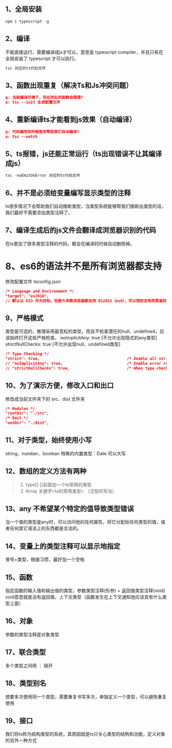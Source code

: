 ## 1、全局安装
```js
npm i typescript -g
```

## 2、编译
不能直接运行，需要编译成js才可以，意思是 typescript compiler，并且只有在全局安装了 typescript 才可以执行。
```js
tsc 对应的ts代码文件
```

## 3、函数出现重复（解决Ts和Js冲突问题）
```json
q: 当前编译环境下，存在同名的函数会报错?
a: tsc --init 生成配置文件
```

## 4、重新编译ts才能看到js效果（自动编译）
```json
q: 代码编写的时候能否帮助我们自动编译?
a: tsc --watch
```

## 5、ts报错，js还能正常运行（ts出现错误不让其编译成js）
```js
tsc -noEmitOnError 对应的ts代码文件
```

## 6、并不是必须给变量编写显示类型的注释
ts很多情况下会帮助我们自动推断类型，当类型系统能够帮我们推断出类型的话，我们最好不需要添加类型注释了。

## 7、编译生成后的js文件会翻译成浏览器识别的代码
在ts里加了很多类型注释的代码，都会在编译的时候自动删除掉。

# 8、es6的语法并不是所有浏览器都支持
修改配置文件 tsconfig.json 
```json
/* Language and Environment */
"target": "es2016", 
// 默认以 ES3 作为目标，但是大多数浏览器都支持 ES2015（es6），可以很安全地将更高的版本设置为目标。
```

## 9、严格模式
类型是可选的，推理采用最宽松的类型，而且不检查潜在的null、undefined，应该始终打开这些严格检查。
noImplicitAny: true           [不允许出现隐式的any类型]
strictNullChecks: true        [不允许出现null、undefined类型]
```json
/* Type Checking */
"strict": true,                                      /* Enable all strict type-checking options. */
// "noImplicitAny": true,                            /* Enable error reporting for expressions and declarations with an implied `any` type.. */
// "strictNullChecks": true,                         /* When type checking, take into account `null` and `undefined`. */
```

## 10、为了演示方便，修改入口和出口
修改成当前文件夹下的 src、dist 文件夹
```json
/* Modules */
"rootDir": "./src", 
/* Emit */
"outDir": "./dist",
```

## 11、对于类型，始终使用小写
string、number、boolean
特殊的内置类型：Date 可以大写

## 12、数组的定义方法有两种
> 1. type[]       []前面加一个ts常用的类型
> 2. Array<type>  关键字<ts的常用类型> （泛型的写法）

## 13、any 不希望某个特定的值导致类型错误
当一个值的类型是any时，可以访问他的任何属性，将它分配给任何类型的值，或者任何其它语法上的东西都是合法的。 

## 14、变量上的类型注释可以显示地指定
冒号+类型，根据习惯，最好加一个空格

## 15、函数
指定函数的输入值和输出值的类型，参数类型注释(形参) + 返回值类型注释(void) void意思就是没有返回值，上下文类型（函数发生在上下文通知他应该具有什么类型上面）

## 16、对象
参数的类型注释是对象类型

## 17、联合类型
多个类型之间用 ｜ 隔开

## 18、类型别名
想要多次使用同一个类型，需要重复书写多次，单独定义一个类型，可以避免重复使用

## 19、接口
我们将ts称为结构类型的系统，其原因就是ts只关心类型的结构和功能，定义对象的另外一种方式